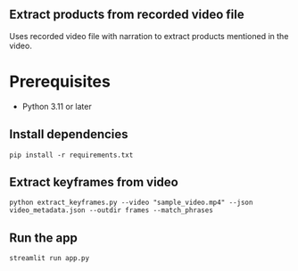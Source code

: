 ## Extract products from recorded video file
Uses recorded video file with narration to extract products mentioned in the video.

# Prerequisites
- Python 3.11 or later


## Install dependencies

```
pip install -r requirements.txt
```


## Extract keyframes from video

```
python extract_keyframes.py --video "sample_video.mp4" --json video_metadata.json --outdir frames --match_phrases
```

## Run the app

```
streamlit run app.py
```